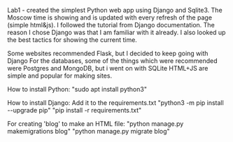 Lab1 - created the simplest Python web app using Django and Sqlite3. 
The Moscow time is showing and is updated with every refresh of the page (simple html&js). 
I followed the tutorial from Django documentation. The reason I chose Django was that I am familiar with it already. I also looked up the best tactics for showing the current time.

Some websites recommended Flask, but I decided to keep going with Django
For the databases, some of the things which were recommended were Postgres and MongoDB, but i went on with SQLite
HTML+JS are simple and popular for making sites.

How to install Python:
"sudo apt install python3"

How to install Django:
Add it to the requirements.txt
"python3 -m pip install --upgrade pip"
"pip install -r requirements.txt"

For creating 'blog' to make an HTML file:
"python manage.py makemigrations blog"
"python manage.py migrate blog"